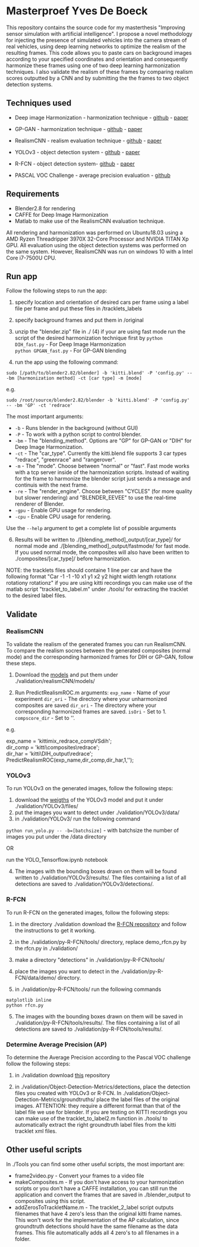 # Masterproef Yves De Boeck
 This repository contains the source code for my masterthesis "Improving sensor simulation with artificial intelligence". I propose a novel methodology for injecting the presence of simulated vehicles into the camera stream of real vehicles, using deep learning networks to optimize the realism of the resulting frames. This code allows you to paste cars on background images according to your specified coordinates and orientation and consequently harmonize these frames using one of two deep learning harmonization techniques. I also validate the realism of these frames by comparing realism scores outputted by a CNN and by submitting the the frames to two object detection systems. 
 
## Techniques used
* Deep image Harmonization - harmonization technique - [github]( https://github.com/wasidennis/DeepHarmonization) - [paper](https://arxiv.org/pdf/1703.00069.pdf)
      
* GP-GAN - harmonization technique - [github](https://github.com/wuhuikai/GP-GAN) - [paper](https://arxiv.org/pdf/1703.07195.pdf)
      
* RealismCNN - realism evaluation technique - [github](https://github.com/junyanz/RealismCNN) - [paper](https://arxiv.org/pdf/1510.00477.pdf)      
      
* YOLOv3 - object detection system - [github](https://github.com/YunYang1994/tensorflow-yolov3) - [paper](https://pjreddie.com/media/files/papers/YOLOv3.pdf)    
      
* R-FCN - object detection system- [github](https://github.com/YuwenXiong/py-R-FCN) - [paper](https://arxiv.org/pdf/1605.06409.pdf)   

* PASCAL VOC Challenge - average precision evaluation - [github](https://github.com/rafaelpadilla/Object-Detection-Metrics)
 
## Requirements
* Blender2.8 for rendering
* CAFFE for Deep Image Harmonization
* Matlab to make use of the RealismCNN evaluation technique. 
 
All rendering and harmonization was performed on Ubuntu18.03 using a AMD Ryzen Threadripper 3970X 32-Core Processor and NVIDIA TITAN Xp GPU. All evaluation using the object detection systems was performed on the same system. However, RealismCNN was run on windows 10 with a Intel Core i7-7500U CPU. 

## Run app
Follow the following steps to run the app: 
 1) specify location and orientation of desired cars per frame using a label file per frame and put these files in /tracklets_labels
 2) specify background frames and put them in /original
 3) unzip the "blender.zip" file in ./
 (4) if your are using fast mode run the script of the desired harmonization technique first by 
   `python DIH_fast.py` - For Deep Image Harmonization \
   `python GPGAN_fast.py` - For GP-GAN blending
 
 5) run the app using the following command: 
 
 `sudo [/path/to/blender2.82/blender] -b 'kitti.blend' -P 'config.py' -- -bm [harmonization method] -ct [car type] -m [mode] `
 
 e.g. 
 
 `sudo /root/source/blender2.82/blender -b 'kitti.blend' -P 'config.py' -- -bm 'GP' -ct 'redrace'  `
 
   The most important arguments: 
  * `-b` - Runs blender in the background (without GUI)
  * `-P` - To work with a python script to control blender.
  * `-bm` - The "blending_method". Options are "GP" for GP-GAN or "DIH" for Deep Image Harmonization.
  * `-ct` - The "car_type". Currently the kitti.blend file supports 3 car types "redrace", "greenrace" and "rangerover". 
  * `-m` - The "mode". Choose between "normal" or "fast". Fast mode works with a tcp server inside of the harmonization scripts. Instead of waiting for the frame to harmonize the blender script just sends a message and continuis with the next frame. 
  * `-re` - The "render_engine". Choose between "CYCLES" (for more quality but slower rendering) and "BLENDER_EEVEE" to use the real-time renderer of Blender. 
  * `-gpu` - Enable GPU usage for rendering.  
  * `-cpu` - Enable CPU usage for rendering.

  Use the `--help` argument to get a complete list of possible arguments

  6) Results will be written to ./[blending_method]_output/[car_type]/ for normal mode and ./[blending_method]_output/fastmode/ for fast mode. If you used normal mode, the composites will also have been written to ./composites/[car_type]/ before harmonization. 

NOTE:  the tracklets files should containe 1 line per car and have the following format 
 "Car -1 -1 -10 x1 y1 x2 y2 hight width length rotationx rotationy rotationz"
 if you are using kitti recordings you can make use of the matlab script "tracklet_to_label.m" under ./tools/ for extracting the tracklet to the desired label files. 
 
## Validate 
### RealismCNN
To validate the realism of the generated frames you can run RealismCNN. To compare the realism socres between the generated composites (normal mode) and the corresponding harmonized frames for DIH or GP-GAN, follow these steps. 

1) Download the [models](http://efrosprojects.eecs.berkeley.edu/realism/realismCNN_models.zip) and put them under ./validation/realismCNN/models/

2) Run PredictRealismROC.m 
arguments: 
 `exp_name` - Name of your experiment
 `dir_ori` - The directory where your unharmonized composites are saved
 `dir_ori` - The directory where your corresponding harmonized frames are saved.
 `isOri` - Set to 1.
 `compscore_dir` - Set to ''.
 
 e.g. 
 
exp_name = 'kittimix_redrace_compVSdih';  
dir_comp = 'kitti\composites\redrace';  
dir_har = 'kitti\DIH_output\redrace';  
PredictRealismROC(exp_name,dir_comp,dir_har,1,'');

### YOLOv3
To run YOLOv3 on the generated images, follow the following steps:

1) download the [weigths](https://pjreddie.com/media/files/yolov3.weights) of the YOLOv3 model and put it under ./validation/YOLOv3/files/
2) put the images you want to detect under ./validation/YOLOv3/data/
3) in ./validation/YOLOv3/ run the following command

`python run_yolo.py -- -b=[batchsize]` - with batchsize the number of images you put under the /data directory 

OR

run the YOLO_Tensorflow.ipynb notebook

4) The images with the bounding boxes drawn on them will be found written to ./validation/YOLOv3/results/. The files containing a list of all detections are saved to ./validation/YOLOv3/detections/. 

### R-FCN
To run R-FCN on the generated images, follow the following steps:

1) in the directory ./validation download the [R-FCN repository](https://github.com/YuwenXiong/py-R-FCN) and follow the instructions to get it working. 

2) in the ./validation/py-R-FCN/tools/ directory, replace demo_rfcn.py by the rfcn.py in ./validation/

3) make a directory "detections" in ./validation/py-R-FCN/tools/

4) place the images you want to detect in the ./validation/py-R-FCN/data/demo/ directory. 

4) in ./validation/py-R-FCN/tools/ run the following commands

`matplotlib inline`  
`python rfcn.py`

5) The images with the bounding boxes drawn on them will be saved in ./validation/py-R-FCN/tools/results/. The files containing a list of all detections are saved to ./validation/py-R-FCN/tools/results/. 

### Determine Average Precision (AP) 
To determine the Average Precision according to the Pascal VOC challenge follow the following steps: 

1) in ./validation download [this](https://github.com/rafaelpadilla/Object-Detection-Metrics.git) repository

2) in ./validation/Object-Detection-Metrics/detections, place the detection files you created with YOLOv3 or R-FCN. In ./validation/Object-Detection-Metrics/groundtruths/ place the label files of the original images. ATTENTION: they require a different format than that of the label file we use for blender. If you are testing on KITTI recordings you can make use of the tracklet_to_label2.m function in ./tools/ to automatically extract the right groundtruth label files from the kitti tracklet xml files.

## Other useful scripts
In ./Tools you can find some other useful scripts, the most important are:
* frame2video.py - Convert your frames to a video file 
* makeComposites.m - If you don't have access to your harmonization scripts or you don't have a CAFFE installation, you can still run the application and convert the frames that are saved in ./blender_output to composites using this script. 
* addZerosToTrackletName.m - The tracklet_2_label script outputs filenames that have 4 zero's less than the original kitti frame names. This won't work for the implementation of the AP calculation, since groundtruth detections should have the same filename as the data frames. This file automatically adds all 4 zero's to all filenames in a folder. 
